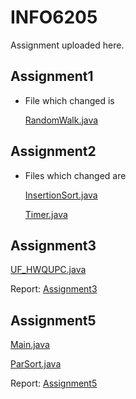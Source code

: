 # INFO6205

Assignment uploaded here.

## Assignment1

- File which changed is 

  [RandomWalk.java]: https://github.com/HaoyangHu/INFO6205/tree/main/src/main/java/edu/neu/coe/info6205/randomwalk

  [RandomWalk.java](https://github.com/HaoyangHu/INFO6205/tree/main/src/main/java/edu/neu/coe/info6205/randomwalk )

## Assignment2

- Files which changed are

  [InsertionSort.java]: https://github.com/HaoyangHu/INFO6205/blob/main/src/main/java/edu/neu/coe/info6205/sort/elementary/InsertionSort.java

  [InsertionSort.java](https://github.com/HaoyangHu/INFO6205/blob/main/src/main/java/edu/neu/coe/info6205/sort/elementary/InsertionSort.java)

  [Timer.java]: https://github.com/HaoyangHu/INFO6205/blob/main/src/main/java/edu/neu/coe/info6205/util/Timer.java

  [Timer.java](https://github.com/HaoyangHu/INFO6205/blob/main/src/main/java/edu/neu/coe/info6205/util/Timer.java )

## Assignment3

[UF_HWQUPC.java](https://github.com/HaoyangHu/INFO6205/blob/main/src/main/java/edu/neu/coe/info6205/union_find/UF_HWQUPC.java)

Report: [Assignment3](https://github.com/HaoyangHu/INFO6205/tree/main/Assignment3)

## Assignment5

[Main.java](https://github.com/HaoyangHu/INFO6205/blob/main/src/main/java/edu/neu/coe/info6205/sort/par/Main.java)

[ParSort.java](https://github.com/HaoyangHu/INFO6205/blob/main/src/main/java/edu/neu/coe/info6205/sort/par/ParSort.java)

Report: [Assignment5](https://github.com/HaoyangHu/INFO6205/tree/main/Assignment5)

